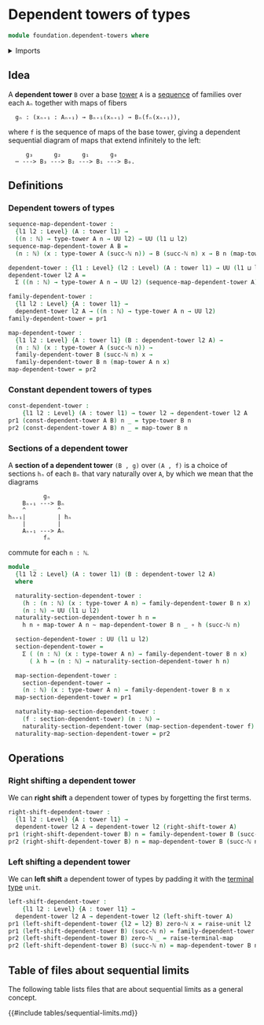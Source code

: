 # Dependent towers of types

```agda
module foundation.dependent-towers where
```

<details><summary>Imports</summary>

```agda
open import elementary-number-theory.natural-numbers

open import foundation.dependent-pair-types
open import foundation.towers
open import foundation.unit-type
open import foundation.universe-levels

open import foundation-core.function-types
open import foundation-core.homotopies
```

</details>

## Idea

A **dependent tower** `B` over a base [tower](foundation.towers.md) `A` is a
[sequence](foundation.sequences.md) of families over each `Aₙ` together with
maps of fibers

```text
  gₙ : (xₙ₊₁ : Aₙ₊₁) → Bₙ₊₁(xₙ₊₁) → Bₙ(fₙ(xₙ₊₁)),
```

where `f` is the sequence of maps of the base tower, giving a dependent
sequential diagram of maps that extend infinitely to the left:

```text
     g₃      g₂      g₁      g₀
  ⋯ ---> B₃ ---> B₂ ---> B₁ ---> B₀.
```

## Definitions

### Dependent towers of types

```agda
sequence-map-dependent-tower :
  {l1 l2 : Level} (A : tower l1) →
  ((n : ℕ) → type-tower A n → UU l2) → UU (l1 ⊔ l2)
sequence-map-dependent-tower A B =
  (n : ℕ) (x : type-tower A (succ-ℕ n)) → B (succ-ℕ n) x → B n (map-tower A n x)

dependent-tower : {l1 : Level} (l2 : Level) (A : tower l1) → UU (l1 ⊔ lsuc l2)
dependent-tower l2 A =
  Σ ((n : ℕ) → type-tower A n → UU l2) (sequence-map-dependent-tower A)

family-dependent-tower :
  {l1 l2 : Level} {A : tower l1} →
  dependent-tower l2 A → ((n : ℕ) → type-tower A n → UU l2)
family-dependent-tower = pr1

map-dependent-tower :
  {l1 l2 : Level} {A : tower l1} (B : dependent-tower l2 A) →
  (n : ℕ) (x : type-tower A (succ-ℕ n)) →
  family-dependent-tower B (succ-ℕ n) x →
  family-dependent-tower B n (map-tower A n x)
map-dependent-tower = pr2
```

### Constant dependent towers of types

```agda
const-dependent-tower :
    {l1 l2 : Level} (A : tower l1) → tower l2 → dependent-tower l2 A
pr1 (const-dependent-tower A B) n _ = type-tower B n
pr2 (const-dependent-tower A B) n _ = map-tower B n
```

### Sections of a dependent tower

A **section of a dependent tower** `(B , g)` over `(A , f)` is a choice of
sections `hₙ` of each `Bₙ` that vary naturally over `A`, by which we mean that
the diagrams

```text
          gₙ
    Bₙ₊₁ ---> Bₙ
    ^         ^
hₙ₊₁|         | hₙ
    |         |
    Aₙ₊₁ ---> Aₙ
          fₙ
```

commute for each `n : ℕ`.

```agda
module _
  {l1 l2 : Level} (A : tower l1) (B : dependent-tower l2 A)
  where

  naturality-section-dependent-tower :
    (h : (n : ℕ) (x : type-tower A n) → family-dependent-tower B n x)
    (n : ℕ) → UU (l1 ⊔ l2)
  naturality-section-dependent-tower h n =
    h n ∘ map-tower A n ~ map-dependent-tower B n _ ∘ h (succ-ℕ n)

  section-dependent-tower : UU (l1 ⊔ l2)
  section-dependent-tower =
    Σ ( (n : ℕ) (x : type-tower A n) → family-dependent-tower B n x)
      ( λ h → (n : ℕ) → naturality-section-dependent-tower h n)

  map-section-dependent-tower :
    section-dependent-tower →
    (n : ℕ) (x : type-tower A n) → family-dependent-tower B n x
  map-section-dependent-tower = pr1

  naturality-map-section-dependent-tower :
    (f : section-dependent-tower) (n : ℕ) →
    naturality-section-dependent-tower (map-section-dependent-tower f) n
  naturality-map-section-dependent-tower = pr2
```

## Operations

### Right shifting a dependent tower

We can **right shift** a dependent tower of types by forgetting the first terms.

```agda
right-shift-dependent-tower :
  {l1 l2 : Level} {A : tower l1} →
  dependent-tower l2 A → dependent-tower l2 (right-shift-tower A)
pr1 (right-shift-dependent-tower B) n = family-dependent-tower B (succ-ℕ n)
pr2 (right-shift-dependent-tower B) n = map-dependent-tower B (succ-ℕ n)
```

### Left shifting a dependent tower

We can **left shift** a dependent tower of types by padding it with the
[terminal type](foundation.unit-type.md) `unit`.

```agda
left-shift-dependent-tower :
    {l1 l2 : Level} {A : tower l1} →
  dependent-tower l2 A → dependent-tower l2 (left-shift-tower A)
pr1 (left-shift-dependent-tower {l2 = l2} B) zero-ℕ x = raise-unit l2
pr1 (left-shift-dependent-tower B) (succ-ℕ n) = family-dependent-tower B n
pr2 (left-shift-dependent-tower B) zero-ℕ _ = raise-terminal-map
pr2 (left-shift-dependent-tower B) (succ-ℕ n) = map-dependent-tower B n
```

## Table of files about sequential limits

The following table lists files that are about sequential limits as a general
concept.

{{#include tables/sequential-limits.md}}

